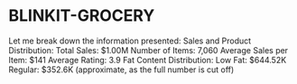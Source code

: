 # BLINKIT-GROCERY
 Let me break down the information presented:  Sales and Product Distribution:  Total Sales: $1.00M Number of Items: 7,060 Average Sales per Item: $141 Average Rating: 3.9   Fat Content Distribution:  Low Fat: $644.52K Regular: $352.6K (approximate, as the full number is cut off)   
